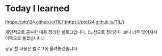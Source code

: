 # Today I learned


[https://ptq124.github.io/TIL/](https://ptq124.github.io/TIL/)

개인적으로 공부한 내용 정리한 블로그입니다. (노션으로 정리하다 보니 너무 많아져서 이쪽으로 옮겼습니다.)

공유 할 내용은 벨로그에 올려놓겠습니다.

